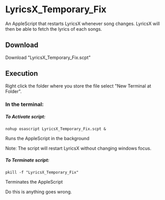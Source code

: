 # LyricsX_Temporary_Fix
An AppleScript that restarts LyricsX whenever song changes. LyricsX will then be able to fetch the lyrics of each songs.

## Download

Download "LyricsX_Temporary_Fix.scpt"

## Execution
Right click the folder where you store the file select "New Terminal at Folder".

### In the terminal:
  
##### To Activate script:
  
```
nohup osascript LyricsX_Temporary_Fix.scpt &
```
        
Runs the AppleScript in the background

Note: The script will restart LyricsX without changing windows focus.
        
##### To Terminate script:
      
```
pkill -f "LyricsX_Temporary_Fix"
```
Terminates the AppleScript

Do this is anything goes wrong. 
